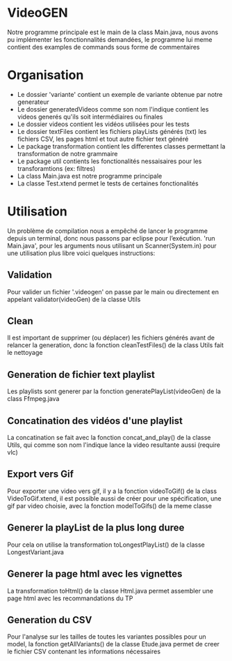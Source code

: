 
# VideoGEN
Notre programme principale est le main de la class Main.java, nous avons pu implémenter les fonctionnalités demandées, le programme lui meme contient des examples de commands sous forme de commentaires

# Organisation
- Le dossier 'variante' contient un exemple de variante obtenue par notre generateur
- Le dossier generatedVideos comme son nom l'indique contient les videos generés qu'ils soit intermédiaires ou finales
- Le dossier videos contient les vidéos utilisées pour les tests
- Le dossier textFiles contient les fichiers playLists générés (txt) les fichiers CSV, les pages html et tout autre fichier text généré
- Le package transformation contient les differentes classes permettant la transformation de notre grammaire
- Le package util contients les fonctionalités nessaisaires pour les transforamtions (ex: filtres)
- La class Main.java est notre programme principale
- La classe Test.xtend permet le tests de certaines fonctionalités


# Utilisation

Un problème de compilation nous a empêché de lancer le programme depuis un terminal, donc nous passons par eclipse pour l’exécution.
'run Main.java', pour les arguments nous utilisant un Scanner(System.in)
pour une utilisation plus libre voici quelques instructions:

## Validation

Pour  valider un fichier '.videogen' on passe par le main ou directement en appelant validator(videoGen)  de la classe Utils

## Clean

Il est important de supprimer (ou déplacer) les fichiers générés avant de relancer la generation, donc la fonction cleanTestFiles() de la class Utils fait le nettoyage

## Generation de fichier text playlist

Les playlists sont generer par la fonction generatePlayList(videoGen) de la class Ffmpeg.java

## Concatination des vidéos d'une playlist

La concatination se fait avec la fonction concat_and_play() de la classe Utils, qui comme son nom l'indique lance la video resultante aussi (require vlc)

## Export vers Gif

Pour exporter une video vers gif, il y a la fonction videoToGif() de la class VideoToGif.xtend, il est possible aussi de créer pour une spécification, une gif par video choisie, avec la fonction modelToGifs() de la meme classe


## Generer la playList de la plus long duree
Pour cela on utilise la transformation toLongestPlayList() de la classe LongestVariant.java

## Generer la page html avec les vignettes
La transformation toHtml() de la classe Html.java permet assembler une page html avec les recommandations du TP

## Generation du CSV
Pour l'analyse sur les tailles de toutes les variantes possibles pour un model, la fonction getAllVariants() de la classe Etude.java permet de creer le fichier CSV contenant les informations nécessaires
